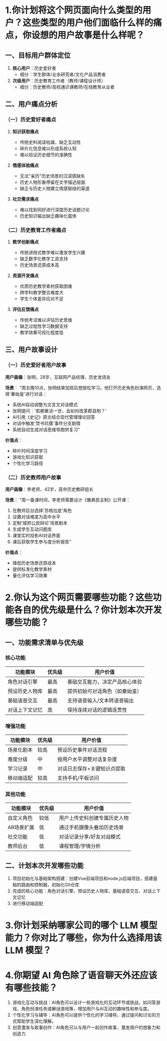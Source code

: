 # 1.你计划将这个网页面向什么类型的用户？这些类型的用户他们面临什么样的痛点，你设想的用户故事是什么样呢？
## 一、目标用户群体定位
1. **核心用户**：历史爱好者
   - 细分：学生群体/业余研究者/文化产品消费者
2. **次级用户**：历史教育工作者（教师/课程设计师）
   - 细分：历史教师/高校通识课教师/在线教育从业者

## 二、用户痛点分析
### （一）历史爱好者痛点
1. **知识获取痛点**
   - 传统史料阅读枯燥，缺乏互动性
   - 碎片化信息难以形成系统认知
   - 难以验证历史细节的准确性
 
2. **情感体验痛点**
   - 无法"亲历"历史场景的沉浸感缺失
   - 历史人物形象停留在文字描述层面
   - 缺乏与历史人物建立情感联结的渠道
 
3. **社交需求痛点**
   - 难以找到同好进行深度历史话题讨论
   - 历史知识输出缺乏趣味化载体
 
### （二）历史教育工作者痛点
1. **教学创新痛点**
   - 传统讲授式教学难以激发学生兴趣
   - 缺乏数字化教学工具支持
   - 历史场景还原成本高
 
2. **资源开发痛点**
   - 优质历史教学素材获取困难
   - 跨学科教学整合难度大
   - 学生个体差异应对不足
 
3. **评估反馈痛点**
   - 传统考试难以评估历史思维
   - 缺乏过程性学习数据支持
   - 教学效果可视化程度低
 
## 三、用户故事设计
### （一）历史爱好者用户故事
**用户画像**：张明，28岁，互联网产品经理，历史发烧友
 
**场景**：
"周五晚10点，张明结束加班后想放松学习。他打开历史角色扮演网页，选择'秦始皇'进行对话：
- 系统AI自动调整为文言文对话模式
- 张明提问：'若卿重活一世，会如何改革郡县制？'
- AI引用《史记》原文结合现代管理理论回答
- 对话中触发'焚书坑儒'事件分支剧情
- 系统自动生成对话思维导图供复习"
 
**价值点**：
- 碎片时间深度学习
- 游戏化知识获取
- 个性化学习路径
 
### （二）历史教师用户故事
**用户画像**：李老师，42岁，高中历史教研组长
 
**场景**：
"周一备课时间，李老师需要设计《雅典民主制》公开课：
1. 在教师后台选择'苏格拉底'角色
2. 设置对话难度为高中水平
3. 定制'城邦公民辩论'场景剧本
4. 生成学生互动问题库
5. 课堂实时投影AI对话界面
6. 课后获取学生参与度分析报告"
 
**价值点**：
- 降低历史场景还原成本
- 提供标准化教学素材
- 量化评估学习效果


# 2.你认为这个网页需要哪些功能？这些功能各自的优先级是什么？你计划本次开发哪些功能？
## 一、功能需求清单与优先级
### 核心功能
| 功能模块 | 优先级 | 用户价值 |
|---------|------|---------|
| 角色对话引擎 | 最高 | 基础交互能力，决定产品核心体验 |
| 预设历史人物库 | 最高 | 提供初始可对话角色（如秦始皇）|
| 基础语音交互 | 最高 | 支持语音输入/文本转语音输出 |
| 对话上下文记忆 | 高 | 保持连续对话的逻辑连贯性 |

### 增强功能
| 功能模块 | 优先级 | 用户价值 |
|---------|-------|---------|
| 场景化剧本| 较高  | 预设历史事件对话流程 |
| 难度分级 | 中 | 按用户水平调整对话复杂度 |
| 学习记录 | 中 | 对话日志保存+关键知识点提取 |
| 移动端适配 | 较高 | 支持手机/平板访问 |

### 其他功能
| 功能模块 | 优先级 | 用户价值 |
|---------|-------|---------|
| 自定义角色 | 较低 | 用户上传史料创建专属历史人物 |
| AR场景扩展 | 低 | 通过手机摄像头叠加历史场景 |
| 社交功能 | 低 | 对话记录分享/好友对战模式 |
| 教师后台 | 低 | 课程管理/学情分析 |

## 二、计划本次开发哪些功能
1. 项目初始化与基础架构搭建：创建Vue前端项目和node.js后端项目，搭建基础的路由和控制器，初始化Git仓库
2. 完成的核心功能：角色对话引擎、预设历史人物库、基础语音交互、对话上下文记忆
3. 进行移动端适配

# 3.你计划采纳哪家公司的哪个 LLM 模型能力？你对比了哪些，你为什么选择用该 LLM 模型？


# 4.你期望 AI 角色除了语音聊天外还应该有哪些技能？
1. 游戏化互动与挑战：AI角色可以设计一些游戏化的互动环节或挑战，如问答游戏、角色扮演任务或解谜游戏等，增加用户与AI互动的趣味性和参与度。
2. 个性化学习与辅导：AI角色可以提供个性化的学习辅导。通过提问和讨论的方式帮助学生深化理解。
3. 创意激发与故事创作：AI角色可以与用户一起创作故事，激发用户的想象力和创造力
